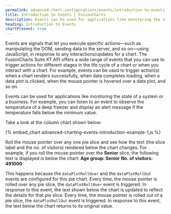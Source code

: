 ```yaml
---
permalink: advanced-chart-configurations/events/introduction-to-events.html
title: Introduction to Events | FusionCharts
description: Events can be used for applications like monitoring the state of a system or a business.
heading: Introduction to Events
chartPresent: true
---
```


Events are signals that let you execute specific actions—such as manipulating the DOM, sending data to the server, and so on—using JavaScript, in response to any interactions/updates for a chart. The FusionCharts Suite XT API offers a wide range of events that you can use to trigger actions for different stages in the life cycle of a chart or when you interact with a chart. For example, events can be used to trigger action(s) when a chart renders successfully, when data completes loading, when a data plot is clicked, when the mouse pointer is hovered over a data plot, and so on.

Events can be used for applications like monitoring the state of a system or a business. For example, you can listen to an event to observe the temperature of a deep freezer and display an alert message if the temperature falls below the minimum value.

Take a look at the column chart shown below:

{% embed_chart advanced-charting-events-introduction-example-1.js %}

Roll the mouse pointer over any one pie slice and see how the text (the slice label and the no. of visitors) rendered below the chart changes.
For example, if you roll the mouse pointer over the __Senior__ slice, the following text is displayed is below the chart:
__Age group: Senior__
__No. of visitors: 491000__

This happens because the `dataPlotRollOver` and the `dataPlotRollOut` events are configured for this pie chart. Every time, the mouse pointer is rolled over any pie slice, the `dataPlotRollOver` event is triggered. In response to this event, the text shown below the chart is updated to reflect the details for that pie slice.
Every time, the mouse pointer is rolled out of a pie slice, the `dataPlotRollOut` event is triggered. In response to this event, the text below the chart returns to its original value.
